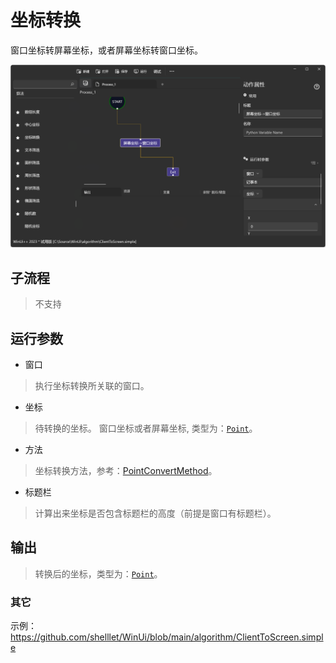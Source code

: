 # 坐标转换 
窗口坐标转屏幕坐标，或者屏幕坐标转窗口坐标。

![ConvertPoint](./images/10.png ':size=90%')


## 子流程

> 不支持

## 运行参数

* 窗口
> 执行坐标转换所关联的窗口。

* 坐标
> 待转换的坐标。 窗口坐标或者屏幕坐标, 类型为：[`Point`](./types/Point.md)。

* 方法
> 坐标转换方法，参考：[PointConvertMethod](./enums/PointConvertMethod.md)。

* 标题栏
> 计算出来坐标是否包含标题栏的高度（前提是窗口有标题栏）。
  
## 输出
> 转换后的坐标，类型为：[`Point`](./types/Point.md)。

### 其它

示例：https://github.com/shelllet/WinUi/blob/main/algorithm/ClientToScreen.simple

